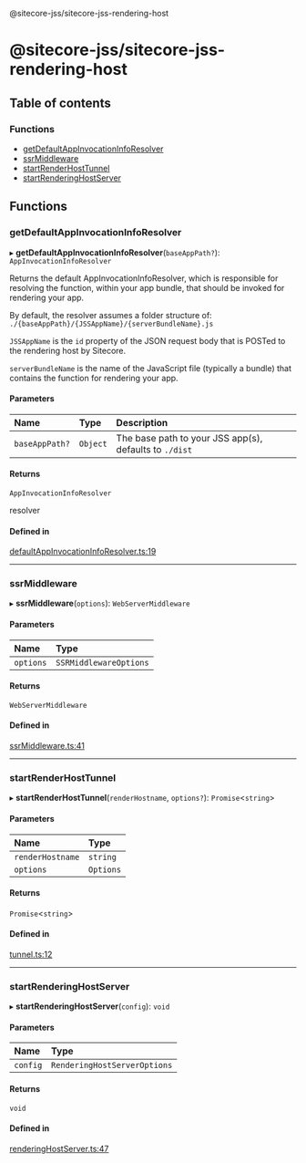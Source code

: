 @sitecore-jss/sitecore-jss-rendering-host

# @sitecore-jss/sitecore-jss-rendering-host

## Table of contents

### Functions

- [getDefaultAppInvocationInfoResolver](README.md#getdefaultappinvocationinforesolver)
- [ssrMiddleware](README.md#ssrmiddleware)
- [startRenderHostTunnel](README.md#startrenderhosttunnel)
- [startRenderingHostServer](README.md#startrenderinghostserver)

## Functions

### getDefaultAppInvocationInfoResolver

▸ **getDefaultAppInvocationInfoResolver**(`baseAppPath?`): `AppInvocationInfoResolver`

Returns the default AppInvocationInfoResolver, which is responsible for resolving the function, within your app bundle,
that should be invoked for rendering your app.

By default, the resolver assumes a folder structure of:
`./{baseAppPath}/{JSSAppName}/{serverBundleName}.js`

`JSSAppName` is the `id` property of the JSON request body that is POSTed to the rendering host by Sitecore.

`serverBundleName` is the name of the JavaScript file (typically a bundle) that contains the function for rendering your app.

#### Parameters

| Name | Type | Description |
| :------ | :------ | :------ |
| `baseAppPath?` | `Object` | The base path to your JSS app(s), defaults to `./dist` |

#### Returns

`AppInvocationInfoResolver`

resolver

#### Defined in

[defaultAppInvocationInfoResolver.ts:19](https://github.com/Sitecore/jss/blob/f84c92fe5/packages/sitecore-jss-rendering-host/src/defaultAppInvocationInfoResolver.ts#L19)

___

### ssrMiddleware

▸ **ssrMiddleware**(`options`): `WebServerMiddleware`

#### Parameters

| Name | Type |
| :------ | :------ |
| `options` | `SSRMiddlewareOptions` |

#### Returns

`WebServerMiddleware`

#### Defined in

[ssrMiddleware.ts:41](https://github.com/Sitecore/jss/blob/f84c92fe5/packages/sitecore-jss-rendering-host/src/ssrMiddleware.ts#L41)

___

### startRenderHostTunnel

▸ **startRenderHostTunnel**(`renderHostname`, `options?`): `Promise`\<`string`\>

#### Parameters

| Name | Type |
| :------ | :------ |
| `renderHostname` | `string` |
| `options` | `Options` |

#### Returns

`Promise`\<`string`\>

#### Defined in

[tunnel.ts:12](https://github.com/Sitecore/jss/blob/f84c92fe5/packages/sitecore-jss-rendering-host/src/tunnel.ts#L12)

___

### startRenderingHostServer

▸ **startRenderingHostServer**(`config`): `void`

#### Parameters

| Name | Type |
| :------ | :------ |
| `config` | `RenderingHostServerOptions` |

#### Returns

`void`

#### Defined in

[renderingHostServer.ts:47](https://github.com/Sitecore/jss/blob/f84c92fe5/packages/sitecore-jss-rendering-host/src/renderingHostServer.ts#L47)
